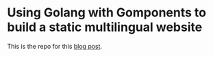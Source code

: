 # Using Golang with Gomponents to build a static multilingual website

This is the repo for this [blog post](https://medium.com/@achim.rohn/using-golang-with-gomponents-to-build-a-static-multilingual-website-6081efe7d9ba).
